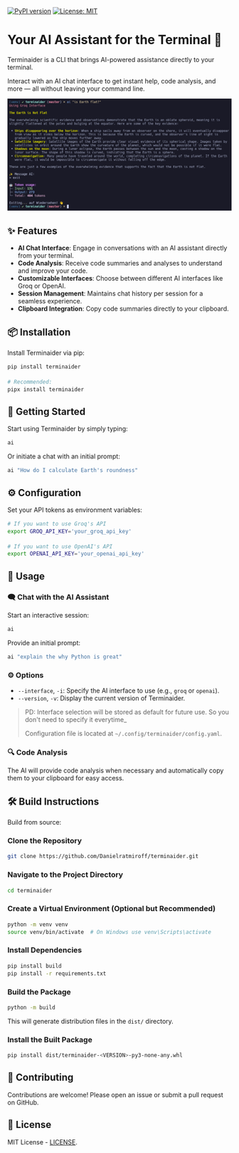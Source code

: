 
[![PyPI version](https://badge.fury.io/py/terminaider.svg)](https://badge.fury.io/py/terminaider)
[![License: MIT](https://img.shields.io/badge/License-MIT-yellow.svg)](https://opensource.org/licenses/MIT)

# Your AI Assistant for the Terminal 🚀

Terminaider is a CLI that brings AI-powered assistance directly to your terminal. 

Interact with an AI chat interface to get instant help, code analysis, and more — all without leaving your command line.

![Demo](https://github.com/Danielratmiroff/terminaider/blob/a8af911e61877eb7d48a7ebbefd48f1cab5b944a/img/terminaier.png)

## ✨ Features

- **AI Chat Interface**: Engage in conversations with an AI assistant directly from your terminal.
- **Code Analysis**: Receive code summaries and analyses to understand and improve your code.
- **Customizable Interfaces**: Choose between different AI interfaces like Groq or OpenAI.
- **Session Management**: Maintains chat history per session for a seamless experience.
- **Clipboard Integration**: Copy code summaries directly to your clipboard.

## 📦 Installation

Install Terminaider via pip:

```bash
pip install terminaider

# Recommended:
pipx install terminaider
```

## 🚀 Getting Started

Start using Terminaider by simply typing:

```bash
ai
```

Or initiate a chat with an initial prompt:

```bash
ai "How do I calculate Earth's roundness"
```

## ⚙️ Configuration

Set your API tokens as environment variables:

```bash
# If you want to use Groq's API
export GROQ_API_KEY='your_groq_api_key'

# If you want to use OpenAI's API
export OPENAI_API_KEY='your_openai_api_key'
```

## 📖 Usage

### 🗨️ Chat with the AI Assistant

Start an interactive session:

```bash
ai
```

Provide an initial prompt:

```bash
ai "explain the why Python is great"
```

### ⚙️ Options

- `--interface`, `-i`: Specify the AI interface to use (e.g., `groq` or `openai`).
- `--version`, `-v`: Display the current version of Terminaider.

>PD: Interface selection will be stored as default for future use. So you don't need to specify it everytime_
>
>Configuration file is located at `~/.config/terminaider/config.yaml`. 


### 🔍 Code Analysis

The AI will provide code analysis when necessary and automatically copy them to your clipboard for easy access.

## 🛠 Build Instructions

Build from source:

### Clone the Repository

```bash
git clone https://github.com/Danielratmiroff/terminaider.git
```

### Navigate to the Project Directory

```bash
cd terminaider
```

### Create a Virtual Environment (Optional but Recommended)

```bash
python -m venv venv
source venv/bin/activate  # On Windows use venv\Scripts\activate
```

### Install Dependencies

```bash
pip install build
pip install -r requirements.txt
```

### Build the Package

```bash
python -m build
```

This will generate distribution files in the `dist/` directory.

### Install the Built Package

```bash
pip install dist/terminaider-<VERSION>-py3-none-any.whl
```

## 🤝 Contributing

Contributions are welcome! Please open an issue or submit a pull request on GitHub.

## 📄 License

MIT License - [LICENSE](LICENSE).
